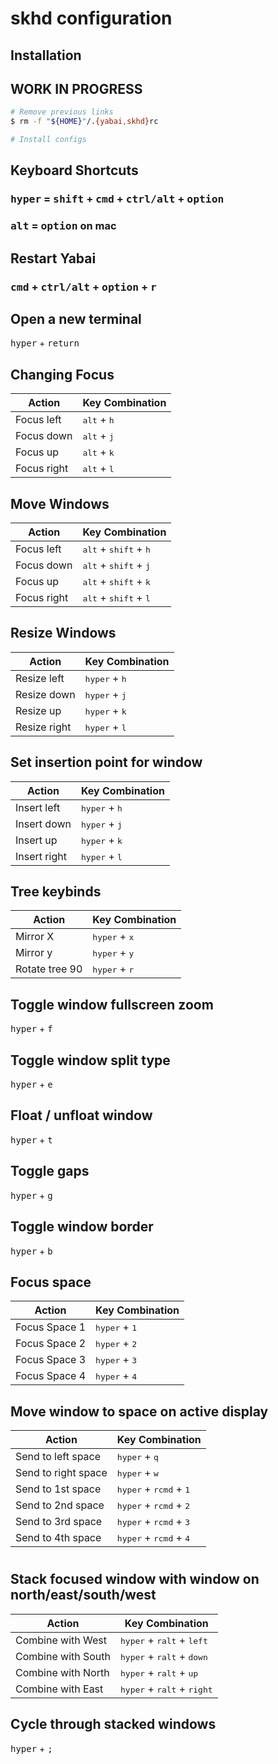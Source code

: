 # skhd configuration

## Installation
## WORK IN PROGRESS

```sh
# Remove previous links
$ rm -f "${HOME}"/.{yabai,skhd}rc

# Install configs
```

## Keyboard Shortcuts

### <kbd>hyper</kbd> = <kbd>shift</kbd> + <kbd>cmd</kbd> + <kbd>ctrl/alt</kbd> + <kbd>option</kbd>
### <kbd>alt</kbd> = <kbd>option</kbd> on mac

## Restart Yabai
### <kbd>cmd</kbd> + <kbd>ctrl/alt</kbd> + <kbd>option</kbd> + <kbd>r</kbd>

## Open a new terminal
<kbd>hyper</kbd> + <kbd>return</kbd>


## Changing Focus

| Action      | Key Combination               |
| ----------- | ----------------------------- |
| Focus left  | <kbd>alt</kbd> + <kbd>h</kbd> |
| Focus down  | <kbd>alt</kbd> + <kbd>j</kbd> |
| Focus up    | <kbd>alt</kbd> + <kbd>k</kbd> |
| Focus right | <kbd>alt</kbd> + <kbd>l</kbd> |

## Move Windows
| Action      | Key Combination                                  |
| ----------- | ------------------------------------------------ |
| Focus left  | <kbd>alt</kbd> + <kbd>shift</kbd> + <kbd>h</kbd> |
| Focus down  | <kbd>alt</kbd> + <kbd>shift</kbd> + <kbd>j</kbd> |
| Focus up    | <kbd>alt</kbd> + <kbd>shift</kbd> + <kbd>k</kbd> |
| Focus right | <kbd>alt</kbd> + <kbd>shift</kbd> + <kbd>l</kbd> |

## Resize Windows

| Action       | Key Combination                 |
| ------------ | ------------------------------- |
| Resize left  | <kbd>hyper</kbd> + <kbd>h</kbd> |
| Resize down  | <kbd>hyper</kbd> + <kbd>j</kbd> |
| Resize up    | <kbd>hyper</kbd> + <kbd>k</kbd> |
| Resize right | <kbd>hyper</kbd> + <kbd>l</kbd> |

## Set insertion point for window
| Action       | Key Combination                 |
| ------------ | ------------------------------- |
| Insert left  | <kbd>hyper</kbd> + <kbd>h</kbd> |
| Insert down  | <kbd>hyper</kbd> + <kbd>j</kbd> |
| Insert up    | <kbd>hyper</kbd> + <kbd>k</kbd> |
| Insert right | <kbd>hyper</kbd> + <kbd>l</kbd> |

## Tree keybinds
| Action         | Key Combination                 |
| -------------- | ------------------------------- |
| Mirror X       | <kbd>hyper</kbd> + <kbd>x</kbd> |
| Mirror y       | <kbd>hyper</kbd> + <kbd>y</kbd> |
| Rotate tree 90 | <kbd>hyper</kbd> + <kbd>r</kbd> |


## Toggle window fullscreen zoom
<kbd>hyper</kbd> + <kbd>f</kbd>

## Toggle window split type
<kbd>hyper</kbd> + <kbd>e</kbd>

## Float / unfloat window
<kbd>hyper</kbd> + <kbd>t</kbd>

## Toggle gaps
<kbd>hyper</kbd> + <kbd>g</kbd>

## Toggle window border
<kbd>hyper</kbd> + <kbd>b</kbd>

## Focus space

| Action        | Key Combination                 |
| ------------- | ------------------------------- |
| Focus Space 1 | <kbd>hyper</kbd> + <kbd>1</kbd> |
| Focus Space 2 | <kbd>hyper</kbd> + <kbd>2</kbd> |
| Focus Space 3 | <kbd>hyper</kbd> + <kbd>3</kbd> |
| Focus Space 4 | <kbd>hyper</kbd> + <kbd>4</kbd> |

## Move window to space on active display

| Action              | Key Combination                                   |
| ------------------- | ------------------------------------------------- |
| Send to left space  | <kbd>hyper</kbd> + <kbd>q</kbd>                   |
| Send to right space | <kbd>hyper</kbd> + <kbd>w</kbd>                   |
| Send to 1st space   | <kbd>hyper</kbd> + <kbd>rcmd</kbd> + <kbd>1</kbd> |
| Send to 2nd space   | <kbd>hyper</kbd> + <kbd>rcmd</kbd> + <kbd>2</kbd> |
| Send to 3rd space   | <kbd>hyper</kbd> + <kbd>rcmd</kbd> + <kbd>3</kbd> |
| Send to 4th space   | <kbd>hyper</kbd> + <kbd>rcmd</kbd> + <kbd>4</kbd> |
#

## Stack focused window with window on north/east/south/west

| Action             | Key Combination                                       |
| ------------------ | ----------------------------------------------------- |
| Combine with West  | <kbd>hyper</kbd> + <kbd>ralt</kbd> + <kbd>left</kbd>  |
| Combine with South | <kbd>hyper</kbd> + <kbd>ralt</kbd> + <kbd>down</kbd>  |
| Combine with North | <kbd>hyper</kbd> + <kbd>ralt</kbd> + <kbd>up</kbd>    |
| Combine with East  | <kbd>hyper</kbd> + <kbd>ralt</kbd> + <kbd>right</kbd> |

## Cycle through stacked windows
<kbd>hyper</kbd> + <kbd>;</kbd>